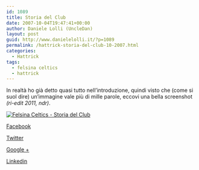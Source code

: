 ```yaml
---
id: 1089
title: Storia del Club
date: 2007-10-04T19:47:41+00:00
author: Daniele Lolli (UncleDan)
layout: post
guid: http://www.danielelolli.it/?p=1089
permalink: /hattrick-storia-del-club-10-2007.html
categories:
  - Hattrick
tags:
  - felsina celtics
  - hattrick
---
```

In realtà ho già detto quasi tutto nell&#8217;introduzione, quindi visto che (come si suol dire) un&#8217;immagine vale più di mille parole, eccovi una bella screenshot _(ri-edit 2011, ndr)_.

[![Felsina Celtics - Storia del Club](http://www.danielelolli.it/wp-content/uploads/2007/10/storia-del-club.png)](http://www.danielelolli.it/wp-content/uploads/2007/10/hattrick_1191148404171.png "Felsina Celtics - Storia del Club")

<div class="container_share">
  <a href="http://www.facebook.com/sharer.php?u=http://www.danielelolli.it/hattrick-storia-del-club-10-2007.html&t=Storia del Club" target="_blank" class="button_purab_share facebook"><span><i class="icon-facebook"></i></span>
  
  <p>
    Facebook
  </p></a> 
  
  <a href="http://twitter.com/share?url=http://www.danielelolli.it/hattrick-storia-del-club-10-2007.html&text=Storia del Club" target="_blank" class="button_purab_share twitter"><span><i class="icon-twitter"></i></span>
  
  <p>
    Twitter
  </p></a> 
  
  <a href="https://plus.google.com/share?url=http://www.danielelolli.it/hattrick-storia-del-club-10-2007.html" target="_blank" class="button_purab_share google-plus"><span><i class="icon-google-plus"></i></span>
  
  <p>
    Google +
  </p></a> 
  
  <a href="http://www.linkedin.com/shareArticle?mini=true&url=http://www.danielelolli.it/hattrick-storia-del-club-10-2007.html&title=Storia del Club" target="_blank" class="button_purab_share linkedin"><span><i class="icon-linkedin"></i></span>
  
  <p>
    Linkedin
  </p></a>
</div>